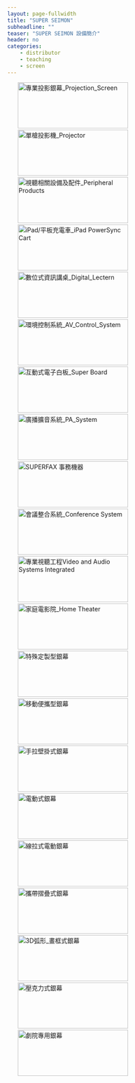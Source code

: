 ```yaml
---
layout: page-fullwidth
title: "SUPER SEIMON"
subheadline: ""
teaser: "SUPER SEIMON 設備簡介"
header: no
categories:
    - distributor
    - teaching
    - screen
---
```


<div id="container_maincontent_mid">
        <ul>
          <li><a href="http://www.shuefong.com.tw/products/projection_screen.html" onmouseout="MM_swapImgRestore()" onmouseover="MM_swapImage('icon_screen','','images/icon/icon_screen_hover.png',1)"><img src="http://www.shuefong.com.tw/images/icon/icon_screen.png" alt="專業投影銀幕_Projection_Screen" name="icon_screen" width="252" height="105" border="0" id="icon_screen"></a></li>
          <li><a href="http://www.shuefong.com.tw/products/projector.html" onmouseout="MM_swapImgRestore()" onmouseover="MM_swapImage('icon_projector','','images/icon/icon_projector_hover.png',1)"><img src="http://www.shuefong.com.tw/images/icon/icon_projector.png" alt="單槍投影機_Projector" name="icon_projector" width="252" height="105" border="0" id="icon_projector"></a></li>
          <li><a href="http://www.shuefong.com.tw/products/peripheral_products.html" onmouseout="MM_swapImgRestore()" onmouseover="MM_swapImage('icon_peripheral_products','','images/icon/icon_peripheral_products_hover.png',1)"><img src="http://www.shuefong.com.tw/images/icon/icon_peripheral_products.png" alt="視聽相關設備及配件_Peripheral Products" name="icon_peripheral_products" width="252" height="105" border="0" id="icon_peripheral_products"></a></li>
          <li><a href="http://www.shuefong.com.tw/products/ipad_cart.html" onmouseout="MM_swapImgRestore()" onmouseover="MM_swapImage('icon_ipad_cart','','images/icon/icon_ipad_cart_hover.png',1)"><img src="http://www.shuefong.com.tw/images/icon/icon_ipad_cart.png" alt="iPad/平板充電車_iPad PowerSync Cart" name="icon_ipad_cart" width="252" height="105" border="0" id="icon_ipad_cart"></a></li>
          <li><a href="http://www.shuefong.com.tw/products/digital_lectern.html" onmouseout="MM_swapImgRestore()" onmouseover="MM_swapImage('icon_digital_lectern','','images/icon/icon_digital-lectern_hover.png',1)"><img src="http://www.shuefong.com.tw/images/icon/icon_digital-lectern.png" alt="數位式資訊講桌_Digital_Lectern" name="icon_digital_lectern" width="252" height="105" border="0" id="icon_digital_lectern"></a></li>
          <li><a href="http://www.shuefong.com.tw/products/control_system.html" onmouseout="MM_swapImgRestore()" onmouseover="MM_swapImage('icon_av_control','','images/icon/icon_av_control_hover.png',1)"><img src="http://www.shuefong.com.tw/images/icon/icon_av_control.png" alt="環境控制系統_AV_Control_System" name="icon_av_control" width="252" height="105" border="0" id="icon_av_control"></a></li>
          <li><a href="http://www.shuefong.com.tw/products/super_board.html" onmouseout="MM_swapImgRestore()" onmouseover="MM_swapImage('icon_super_board','','images/icon/icon_super_board_hover.png',1)"><img src="http://www.shuefong.com.tw/images/icon/icon_super_board.png" alt="互動式電子白板_Super Board" name="icon_super_board" width="252" height="105" border="0" id="icon_super_board"></a></li>
          <li><a href="http://www.shuefong.com.tw/products/pa_system.html" onmouseout="MM_swapImgRestore()" onmouseover="MM_swapImage('icon_pa_system','','images/icon/icon_pa_hover.png',1)"><img src="http://www.shuefong.com.tw/images/icon/icon_pa.png" alt="廣播擴音系統_PA_System" name="icon_pa_system" width="252" height="105" border="0" id="icon_pa_system"></a></li>
                   <li><a href="http://www.shuefong.com.tw/products/superfax.html" onmouseout="MM_swapImgRestore()" onmouseover="MM_swapImage('icon_superfax','','images/icon/icon_superfax_hover.png',1)"><img src="http://www.shuefong.com.tw/images/icon/icon_superfax.png" alt="SUPERFAX 事務機器" name="icon_superfax" width="252" height="105" border="0" id="icon_superfax"></a></li>
          <li><a href="http://www.shuefong.com.tw/products/conference_system.html" onmouseout="MM_swapImgRestore()" onmouseover="MM_swapImage('icon_conference_system','','images/icon/icon_conference_system_hover.png',1)"><img src="http://www.shuefong.com.tw/images/icon/icon_conference_system.png" alt="會議整合系統_Conference System" name="icon_conference_system" width="252" height="105" border="0" id="icon_conference_system"></a></li>
          <li><a href="http://www.shuefong.com.tw/products/video&amp;audio.html" onmouseout="MM_swapImgRestore()" onmouseover="MM_swapImage('icon_viedo_audio','','images/icon/icon_video_and_audio_hover.png',1)"><img src="http://www.shuefong.com.tw/images/icon/icon_video_and_audio.png" alt="專業視聽工程Video and Audio Systems Integrated" name="icon_viedo_audio" width="252" height="105" border="0" id="icon_viedo_audio"></a></li>
          <li><a href="http://www.shuefong.com.tw/products/home_theater.html" onmouseout="MM_swapImgRestore()" onmouseover="MM_swapImage('icon_home_theate','','images/icon/icon_home_theater_hover.png',1)"><img src="http://www.shuefong.com.tw/images/icon/icon_home_theater.png" alt="家庭電影院_Home Theater" name="icon_home_theate" width="252" height="105" border="0" id="icon_home_theate"></a></li>
          <li><a href="http://www.shuefong.com.tw/products/projection_screen/special_screen.html" onmouseout="MM_swapImgRestore()" onmouseover="MM_swapImage('special_screen','','../images/products/projection_screen/nav/special_screen_hover.png',1)"><img src="http://www.shuefong.com.tw/images/products/projection_screen/nav/special_screen.png" alt="特殊定製型銀幕" name="special_screen" width="252" height="105" id="special_screen"></a></li>
          <li><a href="http://www.shuefong.com.tw/products/projection_screen/proable_screen.html" onmouseout="MM_swapImgRestore()" onmouseover="MM_swapImage('mobile_screen','','../images/products/projection_screen/nav/mobile_screen_hover.png',1)"><img src="http://www.shuefong.com.tw//images/products/projection_screen/nav/mobile_screen.png" alt="移動便攜型銀幕" name="mobile_screen" width="252" height="105" id="mobile_screen"></a></li>
          <li><a href="http://www.shuefong.com.tw/products/projection_screen/w_150.html" onmouseout="MM_swapImgRestore()" onmouseover="MM_swapImage('manual_screen','','../images/products/projection_screen/nav/manual_screen_hover.png',1)"><img src="http://www.shuefong.com.tw/images/products/projection_screen/nav/manual_screen.png" alt="手拉壁掛式銀幕" name="manual_screen" width="252" height="105" id="manual_screen"></a></li>
          <li><a href="http://www.shuefong.com.tw/products/projection_screen/electronic_screen.html" onmouseout="MM_swapImgRestore()" onmouseover="MM_swapImage('electronic_screen','','../images/products/projection_screen/nav/electronic_screen_hover.png',1)"><img src="http://www.shuefong.com.tw/images/products/projection_screen/nav/electronic_screen.png" alt="電動式銀幕" name="electronic_screen" width="252" height="105" id="electronic_screen"></a></li>
          <li><a href="http://www.shuefong.com.tw/products/projection_screen/tensioned_screen.html" onmouseout="MM_swapImgRestore()" onmouseover="MM_swapImage('tab_electroniv_screen','','../images/products/projection_screen/nav/tab_electronic_screen_hover.png',1)"><img src="http://www.shuefong.com.tw/images/products/projection_screen/nav/tab_electronic_screen.png" alt="線拉式電動銀幕" name="tab_electroniv_screen" width="252" height="105" id="tab_electroniv_screen"></a></li>
          <li><a href="http://www.shuefong.com.tw/products/projection_screen/ez_fold.html" onmouseout="MM_swapImgRestore()" onmouseover="MM_swapImage('ez_fold','','../images/products/projection_screen/nav/ez_fold_screen_hover.png',1)"><img src="http://www.shuefong.com.tw/images/products/projection_screen/nav/ez_fold_screen.png" alt="攜帶摺疊式銀幕" name="ez_fold" width="252" height="105" id="ez_fold"></a></li>
          <li><a href="http://www.shuefong.com.tw/products/projection_screen/3d_frame_screen.html" onmouseout="MM_swapImgRestore()" onmouseover="MM_swapImage('3d_frame_screen','','../images/products/projection_screen/nav/3d_frame_screen_hover.png',1)"><img src="http://www.shuefong.com.tw/images/products/projection_screen/nav/3d_frame_screen.png" alt="3D弧形_畫框式銀幕" width="252" height="105" id="3d_frame_screen"></a></li>
          <li><a href="http://www.shuefong.com.tw/products/projection_screen/arcylic_screen.html" onmouseout="MM_swapImgRestore()" onmouseover="MM_swapImage('arcylic_screen','','../images/products/projection_screen/nav/arcylic_screen_hover.png',1)"><img src="http://www.shuefong.com.tw/images/products/projection_screen/nav/arcylic_screen.png" alt="壓克力式銀幕" name="arcylic_screen" width="252" height="105" id="arcylic_screen"></a></li>
          <li><a href="http://www.shuefong.com.tw/products/projection_screen/exclusive_series_screen.html" onmouseout="MM_swapImgRestore()" onmouseover="MM_swapImage('exclusive_series_screen','','../images/products/projection_screen/nav/home_theater_screen_hover.png',1)"><img src="http://www.shuefong.com.tw/images/products/projection_screen/nav/home_theater_screen.png" alt="劇院專用銀幕" name="exclusive_series_screen" width="252" height="105" id="exclusive_series_screen"></a></li>
        </ul>
      </div>
<style type="text/css">
    ul {list-style: none;}
    li {float: left;}
</style>
